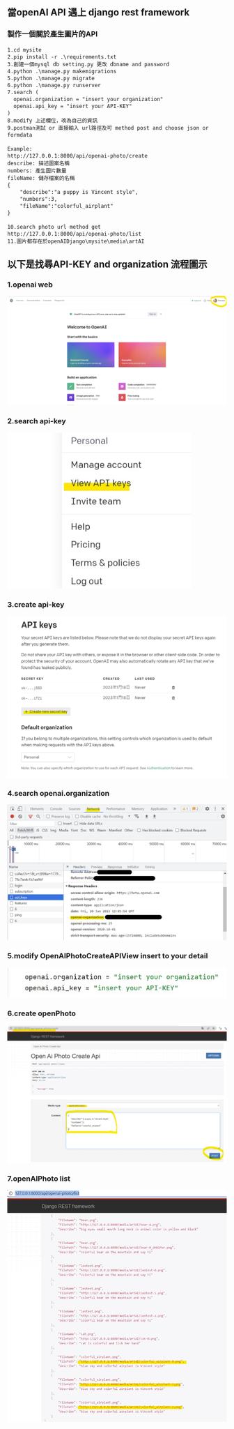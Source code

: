 ## 當openAI API 遇上 django rest framework
### 製作一個關於產生圖片的API

```
1.cd mysite 
2.pip install -r .\requirements.txt 
3.創建一個mysql db setting.py 更改 dbname and password
4.python .\manage.py makemigrations 
5.python .\manage.py migrate
6.python .\manage.py runserver
7.search (
  openai.organization = "insert your organization"
  openai.api_key = "insert your API-KEY"
)
8.modify 上述欄位，改為自己的資訊
9.postman測試 or 直接輸入 url路徑及可 method post and choose json or formdata

Example:
http://127.0.0.1:8000/api/openai-photo/create
describe: 描述圖案名稱
numbers: 產生圖片數量
fileName: 儲存檔案的名稱
{
    "describe":"a puppy is Vincent style",
    "numbers":3,
    "fileName":"colorful_airplant"
}

10.search photo url method get
http://127.0.0.1:8000/api/openai-photo/list 
11.圖片都存在於openAIDjango\mysite\media\artAI
```
## 以下是找尋API-KEY and organization 流程圖示

### 1.openai web 
![](https://github.com/leolee1204/openAIDjango/blob/5c82ed0c931625170f17ff1b6467fd51d146c2c1/temp/step-1.jpg)

### 2.search api-key
![](https://github.com/leolee1204/openAIDjango/blob/5c82ed0c931625170f17ff1b6467fd51d146c2c1/temp/step-2.jpg)

### 3.create api-key
![](https://github.com/leolee1204/openAIDjango/blob/5c82ed0c931625170f17ff1b6467fd51d146c2c1/temp/step-3.jpg)

### 4.search openai.organization
![](https://github.com/leolee1204/openAIDjango/blob/5c82ed0c931625170f17ff1b6467fd51d146c2c1/temp/step-4.jpg)

### 5.modify OpenAIPhotoCreateAPIView insert to your detail
![](https://github.com/leolee1204/openAIDjango/blob/5c82ed0c931625170f17ff1b6467fd51d146c2c1/temp/step-5.jpg)

### 6.create openPhoto
![](https://github.com/leolee1204/openAIDjango/blob/744f5cdc00311f338a3b4d43d566d19c24c43be1/temp/step-6.jpg)

### 7.openAIPhoto list
![](https://github.com/leolee1204/openAIDjango/blob/744f5cdc00311f338a3b4d43d566d19c24c43be1/temp/step-7.jpg)
